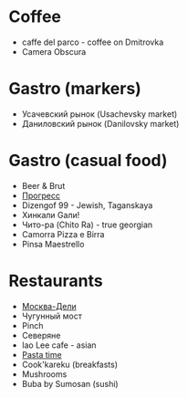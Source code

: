 # Coffee

* caffe del parco - coffee on Dmitrovka
* Camera Obscura

# Gastro (markers)

* Усачевский рынок (Usachevsky market)
* Даниловский рынок (Danilovsky market)

# Gastro (casual food)

* Beer & Brut
* [Прогресс](https://daily.afisha.ru/eating/3083-progress-pivnaya-troyka-i-otlichnyy-kofe-na-presne/)
* Dizengof 99 - Jewish, Taganskaya
* Хинкали Gали!
* Чито-ра (Chito Ra) - true georgian
* Camorra Pizza e Birra
* Pinsa Maestrello

# Restaurants

* [Москва-Дели](http://www.interviewrussia.ru/life/osnovatel-moskva-deli-my-prosili-ne-pisat-o-nas-v-socsetyah)
* Чугунный мост
* Pinch
* Северяне
* lao Lee cafe - asian
* [Pasta time](http://pastatime.ru/pasta-time-menu/)
* Cook'kareku (breakfasts)
* Mushrooms
* Buba by Sumosan (sushi)
